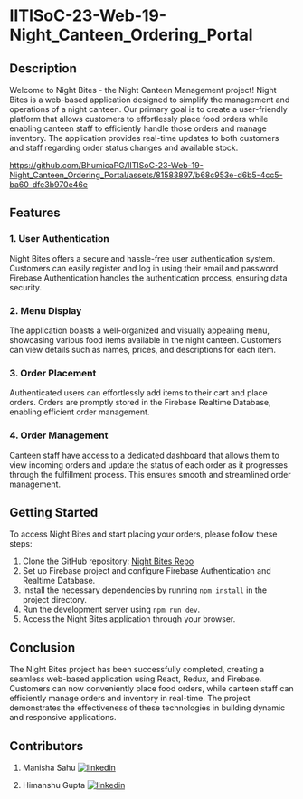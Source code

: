 # IITISoC-23-Web-19-Night_Canteen_Ordering_Portal

## Description

Welcome to Night Bites - the Night Canteen Management project! Night Bites is a web-based application designed to simplify the management and operations of a night canteen. Our primary goal is to create a user-friendly platform that allows customers to effortlessly place food orders while enabling canteen staff to efficiently handle those orders and manage inventory. The application provides real-time updates to both customers and staff regarding order status changes and available stock.


https://github.com/BhumicaPG/IITISoC-23-Web-19-Night_Canteen_Ordering_Portal/assets/81583897/b68c953e-d6b5-4cc5-ba60-dfe3b970e46e


## Features

### 1. User Authentication
Night Bites offers a secure and hassle-free user authentication system. Customers can easily register and log in using their email and password. Firebase Authentication handles the authentication process, ensuring data security.

### 2. Menu Display
The application boasts a well-organized and visually appealing menu, showcasing various food items available in the night canteen. Customers can view details such as names, prices, and descriptions for each item.

### 3. Order Placement
Authenticated users can effortlessly add items to their cart and place orders. Orders are promptly stored in the Firebase Realtime Database, enabling efficient order management.

### 4. Order Management
Canteen staff have access to a dedicated dashboard that allows them to view incoming orders and update the status of each order as it progresses through the fulfillment process. This ensures smooth and streamlined order management.

## Getting Started

To access Night Bites and start placing your orders, please follow these steps:

1. Clone the GitHub repository: [Night Bites Repo](https://github.com/BhumicaPG/IITISoC-23-Web-19-Night_Canteen_Ordering_Portal)
2. Set up Firebase project and configure Firebase Authentication and Realtime Database.
3. Install the necessary dependencies by running `npm install` in the project directory.
4. Run the development server using `npm run dev`.
5. Access the Night Bites application through your browser.

## Conclusion

The Night Bites project has been successfully completed, creating a seamless web-based application using React, Redux, and Firebase. Customers can now conveniently place food orders, while canteen staff can efficiently manage orders and inventory in real-time. The project demonstrates the effectiveness of these technologies in building dynamic and responsive applications.

## Contributors

1. Manisha Sahu [![linkedin](https://img.shields.io/badge/linkedin-0A66C2?style=for-the-badge&logo=linkedin&logoColor=white)](https://www.linkedin.com/in/manisha-sahu-5575b9205/)

2. Himanshu Gupta [![linkedin](https://img.shields.io/badge/linkedin-0A66C2?style=for-the-badge&logo=linkedin&logoColor=white)](https://www.linkedin.com/in/himanshu-gupta-4a5942201/)
